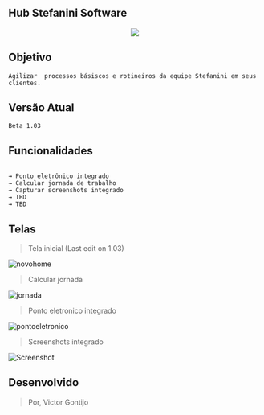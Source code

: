 ## Hub Stefanini Software

<p align="center">
  <img src="https://user-images.githubusercontent.com/36079471/66045043-4e1ca300-e4f9-11e9-9eae-1d7deee94b69.png">
</p>

## Objetivo
```
Agilizar  processos básiscos e rotineiros da equipe Stefanini em seus clientes.
```
## Versão Atual
```
Beta 1.03
```
## Funcionalidades
```

→ Ponto eletrônico integrado
→ Calcular jornada de trabalho
→ Capturar screenshots integrado
→ TBD
→ TBD

```

## Telas



>Tela inicial (Last edit on 1.03)

![novohome](https://user-images.githubusercontent.com/36079471/66069547-f5173400-e525-11e9-83ae-5090e4081153.PNG)


>Calcular jornada

![jornada](https://user-images.githubusercontent.com/36079471/66049127-31846900-e501-11e9-96c6-f6f333184322.PNG)

>Ponto eletronico integrado

![pontoeletronico](https://user-images.githubusercontent.com/36079471/66049125-31846900-e501-11e9-858e-d63f9970e318.PNG)

>Screenshots integrado

![Screenshot](https://user-images.githubusercontent.com/36079471/66045007-380ee280-e4f9-11e9-8299-7418573f7487.PNG)

## Desenvolvido

>Por, Victor Gontijo


